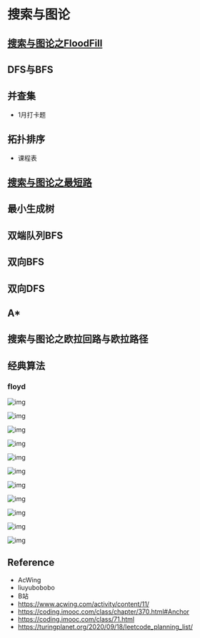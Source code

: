 # 搜索与图论

## [搜索与图论之FloodFill](https://blog.csdn.net/wat1r/article/details/113702607)















## DFS与BFS





## 并查集

- 1月打卡题



## 拓扑排序

- 课程表



## [搜索与图论之最短路](https://blog.csdn.net/wat1r/article/details/113729703)

















## 最小生成树











## 双端队列BFS





## 双向BFS





## 双向DFS



## A*





## 搜索与图论之欧拉回路与欧拉路径





## 经典算法

### floyd



![img](https://img-blog.csdnimg.cn/20201028162030792.png?x-oss-process=image/watermark,type_ZmFuZ3poZW5naGVpdGk,shadow_10,text_aHR0cHM6Ly9ibG9nLmNzZG4ubmV0L1NpbHZlckJ1bGxldEFMaQ==,size_16,color_FFFFFF,t_70#pic_center)









![img](https://img-blog.csdnimg.cn/20201028164130463.png?x-oss-process=image/watermark,type_ZmFuZ3poZW5naGVpdGk,shadow_10,text_aHR0cHM6Ly9ibG9nLmNzZG4ubmV0L1NpbHZlckJ1bGxldEFMaQ==,size_16,color_FFFFFF,t_70#pic_center)

![img](https://img-blog.csdnimg.cn/20201028164146844.png?x-oss-process=image/watermark,type_ZmFuZ3poZW5naGVpdGk,shadow_10,text_aHR0cHM6Ly9ibG9nLmNzZG4ubmV0L1NpbHZlckJ1bGxldEFMaQ==,size_16,color_FFFFFF,t_70#pic_center)



![img](https://img-blog.csdnimg.cn/20201028164042764.png?x-oss-process=image/watermark,type_ZmFuZ3poZW5naGVpdGk,shadow_10,text_aHR0cHM6Ly9ibG9nLmNzZG4ubmV0L1NpbHZlckJ1bGxldEFMaQ==,size_16,color_FFFFFF,t_70#pic_center)

![img](https://img-blog.csdnimg.cn/20201028164006193.png?x-oss-process=image/watermark,type_ZmFuZ3poZW5naGVpdGk,shadow_10,text_aHR0cHM6Ly9ibG9nLmNzZG4ubmV0L1NpbHZlckJ1bGxldEFMaQ==,size_16,color_FFFFFF,t_70#pic_center)





![img](https://img-blog.csdnimg.cn/20201028162724717.png?x-oss-process=image/watermark,type_ZmFuZ3poZW5naGVpdGk,shadow_10,text_aHR0cHM6Ly9ibG9nLmNzZG4ubmV0L1NpbHZlckJ1bGxldEFMaQ==,size_16,color_FFFFFF,t_70#pic_center)

![img](https://img-blog.csdnimg.cn/20201028162857761.png?x-oss-process=image/watermark,type_ZmFuZ3poZW5naGVpdGk,shadow_10,text_aHR0cHM6Ly9ibG9nLmNzZG4ubmV0L1NpbHZlckJ1bGxldEFMaQ==,size_16,color_FFFFFF,t_70#pic_center)



![img](https://img-blog.csdnimg.cn/20201028162953242.png?x-oss-process=image/watermark,type_ZmFuZ3poZW5naGVpdGk,shadow_10,text_aHR0cHM6Ly9ibG9nLmNzZG4ubmV0L1NpbHZlckJ1bGxldEFMaQ==,size_16,color_FFFFFF,t_70#pic_center)





![img](https://img-blog.csdnimg.cn/20201028163356618.png?x-oss-process=image/watermark,type_ZmFuZ3poZW5naGVpdGk,shadow_10,text_aHR0cHM6Ly9ibG9nLmNzZG4ubmV0L1NpbHZlckJ1bGxldEFMaQ==,size_16,color_FFFFFF,t_70#pic_center)

![img](https://img-blog.csdnimg.cn/2020102816361713.png?x-oss-process=image/watermark,type_ZmFuZ3poZW5naGVpdGk,shadow_10,text_aHR0cHM6Ly9ibG9nLmNzZG4ubmV0L1NpbHZlckJ1bGxldEFMaQ==,size_16,color_FFFFFF,t_70#pic_center)

![img](https://img-blog.csdnimg.cn/2020102816364574.png#pic_center)





## Reference

- AcWing
- liuyubobobo
- B站
- https://www.acwing.com/activity/content/11/
- https://coding.imooc.com/class/chapter/370.html#Anchor
- https://coding.imooc.com/class/71.html 
- https://turingplanet.org/2020/09/18/leetcode_planning_list/